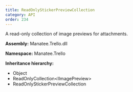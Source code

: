 ```yaml
---
title: ReadOnlyStickerPreviewCollection
category: API
order: 234
---
```


A read-only collection of image previews for attachments.

**Assembly:** Manatee.Trello.dll

**Namespace:** Manatee.Trello

**Inheritance hierarchy:**

- Object
- ReadOnlyCollection&lt;IImagePreview&gt;
- ReadOnlyStickerPreviewCollection

